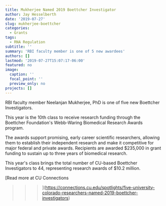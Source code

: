 ```yaml
---
title: Mukherjee Named 2019 Boettcher Investigator
author: Jay Hesselberth
date: '2019-07-27'
slug: mukherjee-boettcher
categories:
  - Grants
tags:
  - RNA Regulation
subtitle: ''
summary: 'RBI faculty member is one of 5 new awardees'
authors: []
lastmod: '2019-07-27T15:07:17-06:00'
featured: no
image:
  caption: ''
  focal_point: ''
  preview_only: no
projects: []
---
```


RBI faculty member Neelanjan Mukherjee, PhD is one of five new Boettcher Investigators.


This year is the 10th class to receive research funding through the
Boettcher Foundation's Webb-Waring Biomedical Research Awards program.

The awards support promising, early career scientific researchers, allowing them
to establish their independent research and make it competitive for major
federal and private awards. Recipients are awarded $235,000 in grant funding to
sustain up to three years of biomedical research.

This year's class brings the total number of CU-based Boettcher
Investigators to 44, representing research awards of $10.2 million.

[Read more at CU Connections
>>>](https://connections.cu.edu/spotlights/five-university-colorado-researchers-named-2019-boettcher-investigators)

